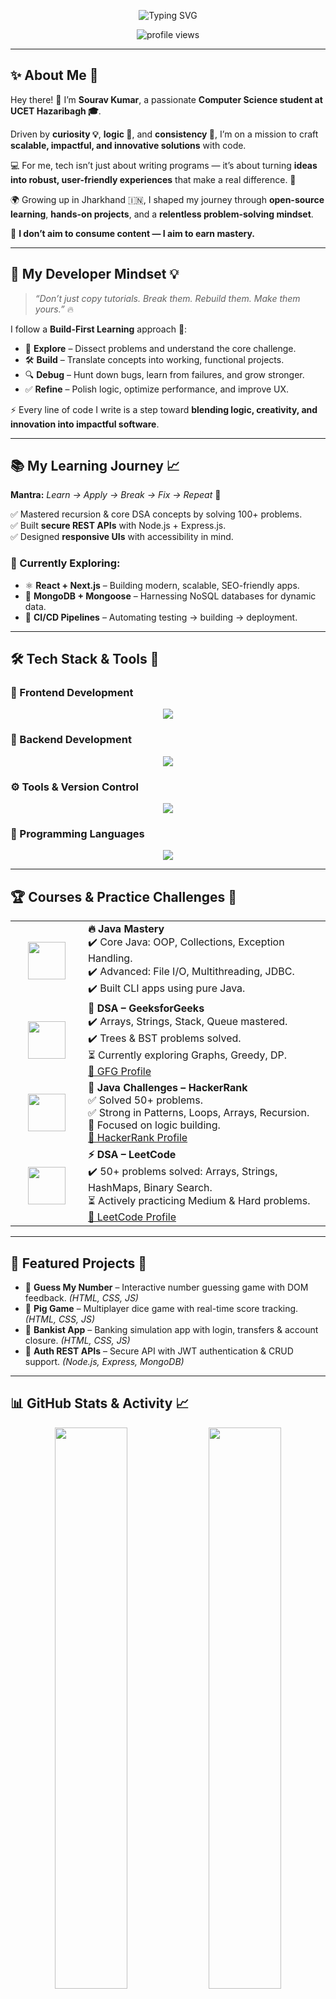 <!-- 🚀 Welcome Banner -->
<p align="center">          
  <img  
    src="https://readme-typing-svg.herokuapp.com?font=JetBrains+Mono&weight=700&size=30&pause=1000&color=FF4C4C&center=true&vCenter=true&width=700&lines=Hey+there!+I’m+Sourav+Kumar+🎓;CSE+Student+@+UCET+Hazaribagh;Java+%26+DSA+Practitioner+🧠;Web+Dev+%2B+Cloud+Explorer+☁️;App+Development+Enthusiast+📱;Code.+Build.+Iterate.+Repeat+🔥"  
    alt="Typing SVG"     
  />
</p>   
        
<p align="center">
  <img src="https://komarev.com/ghpvc/?username=sourav-357&label=Profile+Views&color=0e75b6&style=for-the-badge" alt="profile views" />
</p>                 
    
---

## ✨ About Me 🚀  

Hey there! 👋 I’m **Sourav Kumar**, a passionate **Computer Science student at UCET Hazaribagh 🎓**.  

Driven by **curiosity 💡**, **logic 🧠**, and **consistency 💪**, I’m on a mission to craft **scalable, impactful, and innovative solutions** with code.  

💻 For me, tech isn’t just about writing programs — it’s about turning **ideas into robust, user-friendly experiences** that make a real difference. 🚀  

🌍 Growing up in Jharkhand 🇮🇳, I shaped my journey through **open-source learning**, **hands-on projects**, and a **relentless problem-solving mindset**.  

🚀 **I don’t aim to consume content — I aim to earn mastery.**  

---

## 🌟 My Developer Mindset 💡  

> *“Don’t just copy tutorials. Break them. Rebuild them. Make them yours.”* 🔥  

I follow a **Build-First Learning** approach 🧪:  

- 🧩 **Explore** – Dissect problems and understand the core challenge.  
- 🛠️ **Build** – Translate concepts into working, functional projects.  
- 🔍 **Debug** – Hunt down bugs, learn from failures, and grow stronger.  
- ✅ **Refine** – Polish logic, optimize performance, and improve UX.  

⚡ Every line of code I write is a step toward **blending logic, creativity, and innovation into impactful software**.  

---

## 📚 My Learning Journey 📈  

**Mantra:** *Learn → Apply → Break → Fix → Repeat* 🔄  

✅ Mastered recursion & core DSA concepts by solving 100+ problems.  
✅ Built **secure REST APIs** with Node.js + Express.js.  
✅ Designed **responsive UIs** with accessibility in mind.  

### 🔭 Currently Exploring:
- ⚛️ **React + Next.js** – Building modern, scalable, SEO-friendly apps.  
- 🍃 **MongoDB + Mongoose** – Harnessing NoSQL databases for dynamic data.  
- 🔁 **CI/CD Pipelines** – Automating testing → building → deployment.  

---

## 🛠️ Tech Stack & Tools 🔧  

### 🎨 Frontend Development  
<p align="center">
  <img src="https://skillicons.dev/icons?i=html,css,js,react,next,vue,angular" />
</p>  

### 🧠 Backend Development  
<p align="center">
  <img src="https://skillicons.dev/icons?i=nodejs,express,mongodb,postman,jwt" />
</p>  

### ⚙️ Tools & Version Control  
<p align="center">
  <img src="https://skillicons.dev/icons?i=git,github,npm,vercel,vscode" />
</p>  

### 🏁 Programming Languages  
<p align="center">
  <img src="https://skillicons.dev/icons?i=java,cpp,python" />
</p>  

---

## 🏆 Courses & Practice Challenges 🥇  

<table>
  <tr>
    <td width="100px" align="center"><img src="https://cdn.worldvectorlogo.com/logos/java-14.svg" width="60"/></td>
    <td>
      <strong>🔥 Java Mastery</strong><br>
      ✔️ Core Java: OOP, Collections, Exception Handling. <br>
      ✔️ Advanced: File I/O, Multithreading, JDBC. <br>
      ✔️ Built CLI apps using pure Java.  
    </td>
  </tr>
  <tr>
    <td align="center"><img src="https://media.geeksforgeeks.org/wp-content/uploads/20230403183704/gfg_logo.png" width="60"/></td>
    <td>
      <strong>🧠 DSA – GeeksforGeeks</strong><br>
      ✔️ Arrays, Strings, Stack, Queue mastered. <br>
      ✔️ Trees & BST problems solved. <br>
      ⏳ Currently exploring Graphs, Greedy, DP. <br>
      <a href="https://www.geeksforgeeks.org/user/riyans8254/" target="_blank">🔗 GFG Profile</a>
    </td>
  </tr>
  <tr>
    <td align="center"><img src="https://upload.wikimedia.org/wikipedia/commons/6/65/HackerRank_logo.png" width="60"/></td>
    <td>
      <strong>🧩 Java Challenges – HackerRank</strong><br>
      ✅ Solved 50+ problems. <br>
      ✅ Strong in Patterns, Loops, Arrays, Recursion. <br>
      🧠 Focused on logic building. <br>
      <a href="https://www.hackerrank.com/profile/riyanshu062" target="_blank">🔗 HackerRank Profile</a>
    </td>
  </tr>
  <tr>
    <td align="center"><img src="https://upload.wikimedia.org/wikipedia/commons/1/19/LeetCode_logo_black.png" width="60"/></td>
    <td>
      <strong>⚡ DSA – LeetCode</strong><br>
      ✔️ 50+ problems solved: Arrays, Strings, HashMaps, Binary Search. <br>
      ⏳ Actively practicing Medium & Hard problems. <br>
      <a href="https://leetcode.com/sourav-357/" target="_blank">🔗 LeetCode Profile</a>
    </td>
  </tr>
</table>  

---

## 🚀 Featured Projects 🌟  

- 🎲 **Guess My Number** – Interactive number guessing game with DOM feedback. *(HTML, CSS, JS)*  
- 🐷 **Pig Game** – Multiplayer dice game with real-time score tracking. *(HTML, CSS, JS)*  
- 🏦 **Bankist App** – Banking simulation app with login, transfers & account closure. *(HTML, CSS, JS)*  
- 🔐 **Auth REST APIs** – Secure API with JWT authentication & CRUD support. *(Node.js, Express, MongoDB)*  

---

## 📊 GitHub Stats & Activity 📈  

<p align="center">
  <img src="https://github-readme-stats.vercel.app/api?username=sourav-357&show_icons=true&theme=radical&hide_border=true" width="48%" />
  <img src="https://github-readme-streak-stats.herokuapp.com?user=sourav-357&theme=radical&hide_border=true" width="48%" />
</p>  

<p align="center">
  <img src="https://github-readme-stats.vercel.app/api/top-langs/?username=sourav-357&layout=compact&theme=radical&hide_border=true" width="48%" />
</p>  

<p align="center">
  <img src="https://github-readme-activity-graph.vercel.app/graph?username=sourav-357&theme=react-dark" width="100%"/>
</p>  

---

## 🎯 2024–25 Roadmap 🗺️  

🔑 The year ahead = **growth + impact** 🚀  

- ✅ Master **Java + OOP**  
- ✅ DSA grind on **GFG + LeetCode**  
- 🔐 Build secure full-stack apps  
- ⚛️ Master **React + Next.js**  
- 🔧 Build production-ready REST APIs  
- 🧪 Modular & tested backend systems  
- 🚀 CI/CD automation & deployment  
- 🏆 Hackathon participation  
- 🌍 Open-source contributions  
- 📈 Always learning, always building  

---

## 🤝 Let’s Connect! 👋  

Collaboration > Competition 💯  
Let’s share ideas, build projects, and grow together.  

<p align="center">
  <a href="https://github.com/sourav-357" target="_blank"><img src="https://img.shields.io/badge/GitHub-181717?style=for-the-badge&logo=github&logoColor=white" /></a>
  <a href="https://linkedin.com/in/riyanshu-sharma-b1a733221" target="_blank"><img src="https://img.shields.io/badge/LinkedIn-0A66C2?style=for-the-badge&logo=linkedin&logoColor=white" /></a>
  <a href="mailto:riyanshusharma02@gmail.com" target="_blank"><img src="https://img.shields.io/badge/Gmail-D14836?style=for-the-badge&logo=gmail&logoColor=white" /></a>
</p>  

---

## 💬 Final Words ✨  

Thanks for visiting my profile! 🙌  

If you’re also **building from scratch, learning every day, and chasing impact**, let’s connect and **code the future** together.  

💻 Whether it’s **tech talk, debugging war stories, or real project collabs** — I’m always open.  

🔥 Let’s **build, break, and innovate together**. 🚀  

